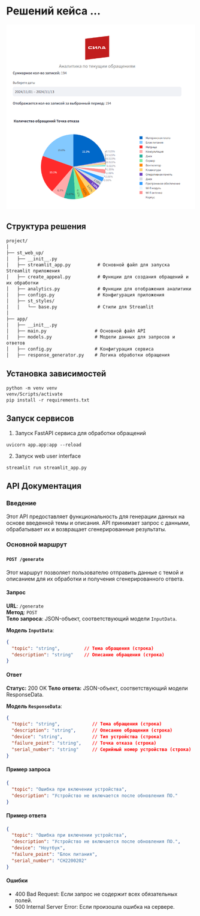 # Решений кейса ...
![](materials/st_analytics.PNG)
## Структура решения
```
project/
│
├── st_web_up/
│   ├── __init__.py              
│   ├── streamlit_app.py          # Основной файл для запуска Streamlit приложения
│   ├── create_appeal.py          # Функции для создания обращений и их обработки
│   ├── analytics.py              # Функции для отображения аналитики
│   ├── configs.py                # Конфигурация приложения
│   ├── st_styles/
│   │   └── base.py               # Стили для Streamlit
│
├── app/
│   ├── __init__.py
│   ├── main.py                  # Основной файл API
│   ├── models.py                # Модели данных для запросов и ответов
│   ├── config.py                # Конфигурация сервиса
│   ├── response_generator.py    # Логика обработки обращения

```
## Установка зависимостей
```
python -m venv venv
venv/Scripts/activate
pip install -r requirements.txt
```
## Запуск сервисов
1. Запуск FastAPI сервиса для обработки обращений  
```
uvicorn app.app:app --reload
```
2. Запуск web user interface
```
streamlit run streamlit_app.py
```
## API Документация

### Введение

Этот API предоставляет функциональность для генерации данных на основе введенной темы и описания. API принимает запрос с данными, обрабатывает их и возвращает сгенерированные результаты.

### Основной маршрут

#### `POST /generate`

Этот маршрут позволяет пользователю отправить данные с темой и описанием для их обработки и получения сгенерированного ответа.

#### Запрос

**URL**: `/generate`  
**Метод**: `POST`  
**Тело запроса**: JSON-объект, соответствующий модели `InputData`.

**Модель `InputData`**:
```json
{
  "topic": "string",         // Тема обращения (строка)
  "description": "string"    // Описание обращения (строка)
}
```
#### Ответ
**Статус:** 200 OK
**Тело ответа:** JSON-объект, соответствующий модели ResponseData.

**Модель `ResponseData`**:
```json
{
  "topic": "string",            // Тема обращения (строка)
  "description": "string",      // Описание обращения (строка)
  "device": "string",           // Тип устройства (строка)
  "failure_point": "string",    // Точка отказа (строка)
  "serial_number": "string"     // Серийный номер устройства (строка)
}
```
#### Пример запроса
```json
{
  "topic": "Ошибка при включении устройства",
  "description": "Устройство не включается после обновления ПО."
}
```
#### Пример ответа
```json
{
  "topic": "Ошибка при включении устройства",
  "description": "Устройство не включается после обновления ПО.",
  "device": "Ноутбук",
  "failure_point": "Блок питания",
  "serial_number": "CH2200202"
}
```
#### Ошибки
* 400 Bad Request: Если запрос не содержит всех обязательных полей.
* 500 Internal Server Error: Если произошла ошибка на сервере.
